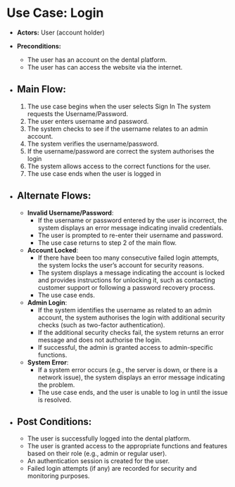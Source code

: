 # Use Case: Login

- **Actors:** User (account holder)
- **Preconditions:**

  - The user has an account on the dental platform.
  - The user has can access the website via the internet.

- ## Main Flow:

  1.  The use case begins when the user selects Sign In The system requests the Username/Password.
  2.  The user enters username and password.
  3.  The system checks to see if the username relates to an admin account.
  4.  The system verifies the username/password.
  5.  If the username/password are correct the system authorises the login
  6.  The system allows access to the correct functions for the user.
  7.  The use case ends when the user is logged in

- ## Alternate Flows:

  - **Invalid Username/Password**:
    - If the username or password entered by the user is incorrect, the system displays an error message indicating invalid credentials.
    - The user is prompted to re-enter their username and password.
    - The use case returns to step 2 of the main flow.
  - **Account Locked**:
    - If there have been too many consecutive failed login attempts, the system locks the user’s account for security reasons.
    - The system displays a message indicating the account is locked and provides instructions for unlocking it, such as contacting customer support or following a password recovery process.
    - The use case ends.
  - **Admin Login**:
    - If the system identifies the username as related to an admin account, the system authorises the login with additional security checks (such as two-factor authentication).
    - If the additional security checks fail, the system returns an error message and does not authorise the login.
    - If successful, the admin is granted access to admin-specific functions.
  - **System Error**:
    - If a system error occurs (e.g., the server is down, or there is a network issue), the system displays an error message indicating the problem.
    - The use case ends, and the user is unable to log in until the issue is resolved.

- ## Post Conditions:
  - The user is successfully logged into the dental platform.
  - The user is granted access to the appropriate functions and features based on their role (e.g., admin or regular user).
  - An authentication session is created for the user.
  - Failed login attempts (if any) are recorded for security and monitoring purposes.

